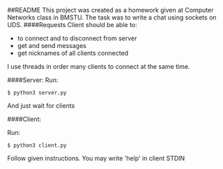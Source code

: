 ##README
This project was created as a homework given at Computer Networks class in BMSTU.
The task was to write a chat using sockets on UDS.
####Requests
Client should be able to:
* to connect and to disconnect from server
* get and send messages
* get nicknames of all clients connected

I use threads in order many clients to connect at the same time.

####Server:
Run:

```
$ python3 server.py
```

And just wait for clients

####Client:

Run:

```
$ python3 client.py
```

Follow given instructions.
You may write 'help' in client STDIN